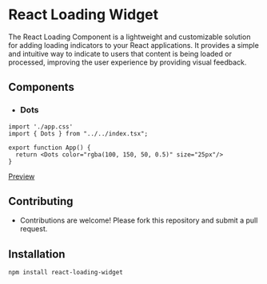 # React Loading Widget

The React Loading Component is a lightweight and customizable solution for adding loading indicators to your React applications. It provides a simple and intuitive way to indicate to users that content is being loaded or processed, improving the user experience by providing visual feedback.

## Components

- ### Dots

```
import './app.css'
import { Dots } from "../../index.tsx";

export function App() {
  return <Dots color="rgba(100, 150, 50, 0.5)" size="25px"/>
}
```
[Preview](https://deadlightreal.github.io/react-loading-widget/previews/dots/index.html)

## Contributing

- Contributions are welcome! Please fork this repository and submit a pull request.

## Installation

```bash
npm install react-loading-widget
